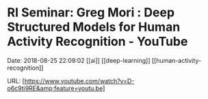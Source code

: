# RI Seminar: Greg Mori : Deep Structured Models for Human Activity Recognition - YouTube

Date: 2018-08-25 22:09:02
[[ai]] [[deep-learning]] [[human-activity-recognition]]

URL: [https://www.youtube.com/watch?v=D-o6c9ti9RE&amp;feature=youtu.be]
